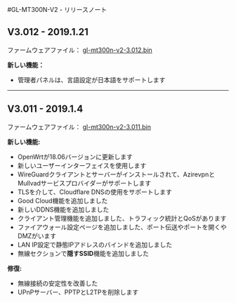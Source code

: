 #GL-MT300N-V2 - リリースノート

## V3.012 - 2019.1.21

ファームウェアファイル： [gl-mt300n-v2-3.012.bin](https://dl.gl-inet.com/firmware/mt300n-v2/v1/gl-mt300n-v2-3.012.bin)

**新しい機能：**

- 管理者パネルは、言語設定が日本語をサポートします


--------

## V3.011 - 2019.1.4

ファームウェアファイル： [gl-mt300n-v2-3.011.bin](https://dl.gl-inet.com/firmware/mt300n-v2/v1/gl-mt300n-v2-3.011.bin)

**新しい機能:**

- OpenWrtが18.06バージョンに更新します
- 新しいユーザーインターフェイスを使用します
- WireGuardクライアントとサーバーがインストールされて、AzirevpnとMullvadサービスプロバイダーがサポートします
- TLSを介して、Cloudflare DNSの使用をサポートします
- Good Cloud機能を追加しました
- 新しいDDNS機能を追加しました
- クライアント管理機能を追加しました、トラフィック統計とQoSがあります
- ファイアウォール設定ページを追加しました、ポート伝送やポートを開くやDMZがいます
- LAN IP設定で静態IPアドレスのバインドを追加しました
- 無線セクションで**隠すSSID**機能を追加しました

**修復:**

- 無線接続の安定性を改善した
- UPnPサーバー、PPTPとL2TPを削除します